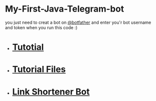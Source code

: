 # My-First-Java-Telegram-bot
you just need to creat a bot on [@botfather](https://t.me/botfather) and enter you'r bot username and token when you run this code :)

+   # [Tutotial](src/short_tutorial/ReadMe.md)

+   # [Tutorial Files](src/short_tutorial)

+   # [Link Shortener Bot](src)
